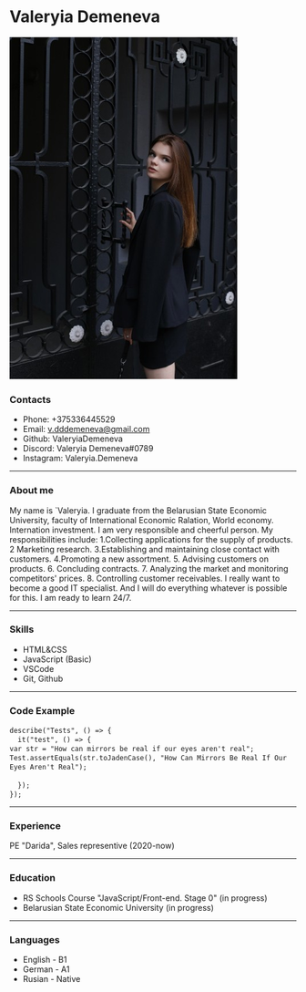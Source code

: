 # Valeryia Demeneva #

![foto](/Lerkafoto.jpeg "my foto")

### **Contacts** ###

* Phone: +375336445529 
* Email: v.dddemeneva@gmail.com 
* Github: ValeryiaDemeneva 
* Discord: Valeryia Demeneva#0789 
* Instagram: Valeryia.Demeneva 
********************************************************************************************************************************************************************
### **About me** ###

My name is `Valeryia. I graduate from the Belarusian State Economic University, faculty of International Economic Ralation, World economy. Internation investment. I am very responsible and cheerful person.  My responsibilities include:
1.Collecting applications for the supply of products.
2 Marketing research.
3.Establishing and maintaining close contact with customers.
4.Promoting a new assortment.
5. Advising customers on products.
6. Concluding contracts.
7. Analyzing the market and monitoring competitors' prices.
8. Controlling customer receivables. I really want to become a good IT specialist. And I will do everything
whatever is possible for this. I am ready to learn 24/7.
********************************************************************************************************************************************************************
### **Skills** ###

* HTML&CSS
* JavaScript (Basic)
* VSCode
* Git, Github
********************************************************************************************************************************************************************
### **Code Example** ###
```
describe("Tests", () => {
  it("test", () => {
var str = "How can mirrors be real if our eyes aren't real";
Test.assertEquals(str.toJadenCase(), "How Can Mirrors Be Real If Our Eyes Aren't Real");

  });
}); 
```
********************************************************************************************************************************************************************
### **Experience** ###

PE "Darida", Sales representive (2020-now)



********************************************************************************************************************************************************************
### **Education** ###

* RS Schools Course "JavaScript/Front-end. Stage 0" (in progress)
* Belarusian State Economic University (in progress)

********************************************************************************************************************************************************************
### **Languages** ###

* English - B1
* German - A1
* Rusian - Native
